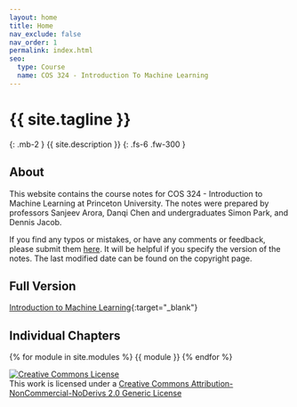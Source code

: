 ```yaml
---
layout: home
title: Home
nav_exclude: false
nav_order: 1
permalink: index.html
seo:
  type: Course
  name: COS 324 - Introduction To Machine Learning
---
```


# {{ site.tagline }}
{: .mb-2 }
{{ site.description }}
{: .fs-6 .fw-300 }

## About
This website contains the course notes for COS 324 - Introduction to Machine Learning at Princeton University. The notes were prepared by professors Sanjeev Arora, Danqi Chen and undergraduates Simon Park, and Dennis Jacob.

If you find any typos or mistakes, or have any comments or feedback, please submit them [here](https://bit.ly/cos324-notes-feedback). It will be helpful if you specify the version of the notes. The last modified date can be found on the copyright page.

## Full Version
[Introduction to Machine Learning](files/COS324_Course_Notes.pdf){:target="_blank"}

## Individual Chapters
{% for module in site.modules %}
{{ module }}
{% endfor %}

<a rel="license" href="http://creativecommons.org/licenses/by-nc-nd/2.0/"><img alt="Creative Commons License" style="border-width:0" src="https://i.creativecommons.org/l/by-nc-nd/2.0/88x31.png" /></a><br />This work is licensed under a <a rel="license" href="http://creativecommons.org/licenses/by-nc-nd/2.0/">Creative Commons Attribution-NonCommercial-NoDerivs 2.0 Generic License</a>
